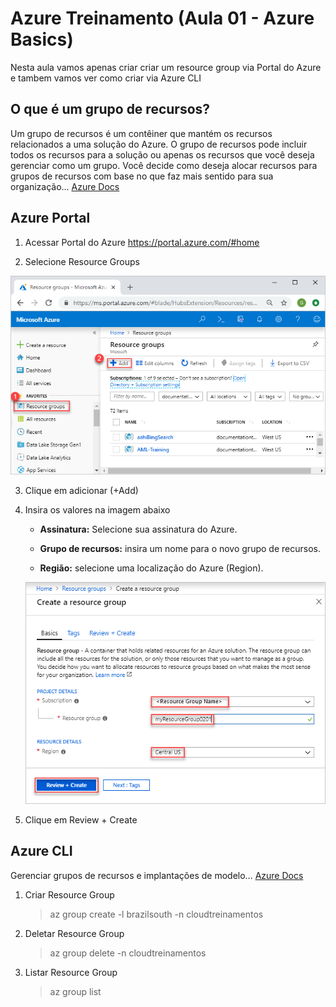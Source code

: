 # Azure Treinamento (Aula 01 - Azure Basics)
Nesta aula vamos apenas criar criar um resource group via Portal do Azure e tambem vamos ver como criar via Azure CLI

## O que é um grupo de recursos?
Um grupo de recursos é um contêiner que mantém os recursos relacionados a uma solução do Azure. O grupo de recursos pode incluir todos os recursos para a solução ou apenas os recursos que você deseja gerenciar como um grupo. Você decide como deseja alocar recursos para grupos de recursos com base no que faz mais sentido para sua organização... [Azure Docs](https://docs.microsoft.com/pt-br/azure/azure-resource-manager/management/manage-resource-groups-portal)

## Azure Portal

1. Acessar Portal do Azure https://portal.azure.com/#home

2. Selecione Resource Groups

![Alt ou título da imagem](img/manage-resource-groups-add-group.png)

3. Clique em adicionar (+Add)

4. Insira os valores na imagem abaixo
    * **Assinatura:** Selecione sua assinatura do Azure.

    * **Grupo de recursos:** insira um nome para o novo grupo de recursos.

    * **Região:** selecione uma localização do Azure (Region).

    ![Alt ou título da imagem](img/manage-resource-groups-create-group.png)

5. Clique em Review + Create


## Azure CLI

Gerenciar grupos de recursos e implantações de modelo... [Azure Docs](https://docs.microsoft.com/pt-br/cli/azure/group?view=azure-cli-latest#az-group-create)

1. Criar Resource Group
    > az group create -l brazilsouth -n cloudtreinamentos

2. Deletar Resource Group
    > az group delete -n cloudtreinamentos

3. Listar Resource Group
    > az group list